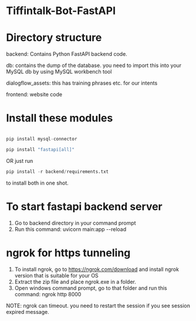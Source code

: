 # Tiffintalk-Bot-FastAPI



Directory structure
===================
backend: Contains Python FastAPI backend code.

db: contains the dump of the database. you need to import this into your MySQL db by using MySQL workbench tool

dialogflow_assets: this has training phrases etc. for our intents

frontend: website code

Install these modules
======================

```python

pip install mysql-connector

pip install "fastapi[all]"
```

OR just run 
```python 
pip install -r backend/requirements.txt 
```
 to install both in one shot.

To start fastapi backend server
================================
1. Go to backend directory in your command prompt
2. Run this command: uvicorn main:app --reload

ngrok for https tunneling
================================
1. To install ngrok, go to https://ngrok.com/download and install ngrok version that is suitable for your OS
2. Extract the zip file and place ngrok.exe in a folder.
3. Open windows command prompt, go to that folder and run this command: ngrok http 8000

NOTE: ngrok can timeout. you need to restart the session if you see session expired message.


